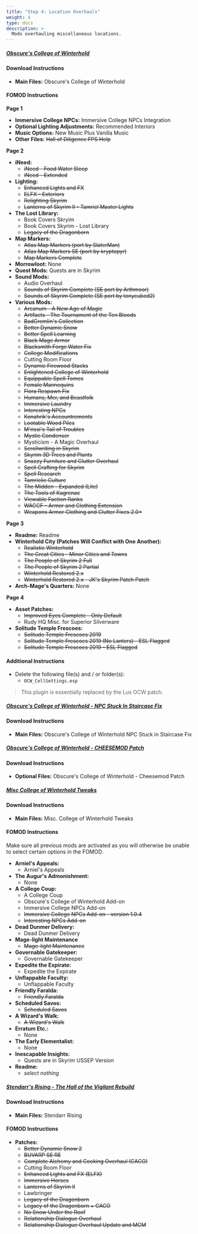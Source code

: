 ```yaml
---
title: "Step 4: Location Overhauls"
weight: 4
type: docs
description: >
  Mods overhauling miscellaneous locations.
---
```


##### [Obscure's College of Winterhold](https://www.nexusmods.com/skyrimspecialedition/mods/20514?tab=files)

#### Download Instructions

- **Main Files:** Obscure's College of Winterhold

#### FOMOD Instructions

**Page 1**

- **Immersive College NPCs:** Immersive College NPCs Integration
- **Optional Lighting Adjustments:** Recommended Interiors
- **Music Options:** New Music Plus Vanilla Music
- **Other Files:** ~~Hall of Diligence FPS Help~~

**Page 2**

- **iNeed:**
  - ~~iNeed - Food Water Sleep~~
  - ~~iNeed - Extended~~
- **Lighting:**
  - ~~Enhanced Lights and FX~~
  - ~~ELFX - Exteriors~~
  - ~~Relighting Skyrim~~
  - ~~Lanterns of Skyrim II - Tamriel Master Lights~~
- **The Lost Library:**
  - Book Covers Skryim
  - Book Covers Skyrim - Lost Library
  - ~~Legacy of the Dragonborn~~
- **Map Markers:**
  - ~~Atlas Map Markers (port by SlaterMan)~~
  - ~~Atlas Map Markers SE (port by kryptopyr)~~
  - ~~Map Markers Complete~~
- **Morrowloot:** None
- **Quest Mods:** Quests are in Skyrim
- **Sound Mods:**
  - Audio Overhaul
  - ~~Sounds of Skyrim Complete (SE port by Arthmoor)~~
  - ~~Sounds of Skyrim Complete (SE port by tonycubed2)~~
- **Various Mods:**
  - ~~Arcanum - A New Age of Magic~~
  - ~~Artifacts - The Tournament of the Ten Bloods~~
  - ~~BadGremlin's Collection~~
  - ~~Better Dynamic Snow~~
  - ~~Better Spell Learning~~
  - ~~Black Mage Armor~~
  - ~~Blacksmith Forge Water Fix~~
  - ~~College Modifications~~
  - Cutting Room Floor
  - ~~Dynamic Firewood Stacks~~
  - ~~Enlightened College of Winterhold~~
  - ~~Equippable Spell Tomes~~
  - ~~Female Mannequins~~
  - ~~Flora Respawn Fix~~
  - ~~Humans, Mer, and Beastfolk~~
  - ~~Immersive Laundry~~
  - ~~Interesting NPCs~~
  - ~~Konahrik's Accountrements~~
  - ~~Lootable Wood Piles~~
  - ~~M'rissi's Tail of Troubles~~
  - ~~Mystic Condenser~~
  - Mysticism - A Magic Overhaul
  - ~~Scrollwriting in Skyrim~~
  - ~~Skyrim 3D Trees and Plants~~
  - ~~Snazzy Furniture and Clutter Overhaul~~
  - ~~Spell Crafting for Skyrim~~
  - ~~Spell Research~~
  - ~~Tamrielic Culture~~
  - ~~The Midden - Expanded (Lite)~~
  - ~~The Tools of Kagrenac~~
  - ~~Viewable Faction Ranks~~
  - ~~WACCF - Armor and Clothing Extension~~
  - ~~Weapons Armor Clothing and Clutter Fixes 2.0+~~

**Page 3**

- **Readme:** Readme
- **Winterhold City (Patches Will Conflict with One Another):**
  - ~~Realistic Winterhold~~
  - ~~The Great Cities - Minor Cities and Towns~~
  - ~~The People of Skyrim 2 Full~~
  - ~~The People of Skyrim 2 Partial~~
  - ~~Winterhold Restored 2.x~~
  - ~~Winterhold Restored 2.x - JK's Skyrim Patch Patch~~
- **Arch-Mage's Quarters:** None

**Page 4**

- **Asset Patches:**
  - ~~Improved Eyes Complete - Only Default~~
  - Rudy HQ Misc. for Superior Silverware
- **Solitude Temple Frescoes:**
  - ~~Solitude Temple Frescoes 2019~~
  - ~~Solitude Temple Frescoes 2019 (No Lanters) - ESL Flagged~~
  - ~~Solitude Temple Frescoes 2019 - ESL Flagged~~

#### Additional Instructions

- Delete the following file(s) and / or folder(s):
  - `OCW_CellSettings.esp`

> This plugin is essentially replaced by the Lux OCW patch.

##### [Obscure's College of Winterhold - NPC Stuck In Staircase Fix](https://www.nexusmods.com/skyrimspecialedition/mods/53713?tab=files)

#### Download Instructions

- **Main Files:** Obscure's College of Winterhold NPC Stuck in Staircase Fix

##### [Obscure's College of Winterhold - CHEESEMOD Patch](https://www.nexusmods.com/skyrimspecialedition/mods/57365?tab=files)

#### Download Instructions

- **Optional Files:** Obscure's College of Winterhold - Cheesemod Patch

##### [Misc College of Winterhold Tweaks](https://www.nexusmods.com/skyrimspecialedition/mods/22653?tab=files)

#### Download Instructions

* **Main Files:** Misc. College of Winterhold Tweaks

#### FOMOD Instructions

Make sure all previous mods are activated as you will otherwise be unable to select certain options in the FOMOD.

- **Arniel's Appeals:**
  - Arniel's Appeals
- **The Augur's Admonishment:**
  - None
- **A College Coup:**
  - A College Coup
  - Obscure's College of Winterhold Add-on
  - Immersive College NPCs Add-on
  - ~~Immersive College NPCs Add-on - version 1.0.4~~
  - ~~Interesting NPCs Add-on~~
- **Dead Dunmer Delivery:**
  - Dead Dunmer Delivery
- **Mage-light Maintenance**
  - ~~Mage-light Maintenance~~
- **Governable Gatekeeper:**
  - Governable Gatekeeper
- **Expedite the Expirate:**
  - Expedite the Expirate
- **Unflappable Faculty:**
  - Unflappable Faculty
- **Friendly Faralda:**
  - ~~Friendly Faralda~~
- **Scheduled Savos:**
  - ~~Scheduled Savos~~
- **A Wizard's Walk:**
  - ~~A Wizard's Walk~~
- **Erratum Etc.:**
  - None
- **The Early Elementalist:**
  - None
- **Inescapable Insights:**
  - Quests are in Skyrim USSEP Version
- **Readme:**
  - *select nothing*

##### [Stendarr's Rising - The Hall of the Vigilant Rebuild](https://www.nexusmods.com/skyrimspecialedition/mods/49346?tab=files)

#### Download Instructions

- **Main Files:** Stendarr Rising

#### FOMOD Instructions

- **Patches:**
  - ~~Better Dynamic Snow 2~~
  - ~~BUVARP SE RE~~
  - ~~Complete Alchemy and Cooking Overhaul (CACO)~~
  - Cutting Room Floor
  - ~~Enhanced Lights and FX (ELFX)~~
  - ~~Immersive Horses~~
  - ~~Lanterns of Skyrim II~~
  - Lawbringer
  - ~~Legacy of the Dragonborn~~
  - ~~Legacy of the Dragonborn + CACO~~
  - ~~No Snow Under the Roof~~
  - ~~Relationship Dialogue Overhaul~~
  - ~~Relationship Dialogue Overhaul Update and MCM~~